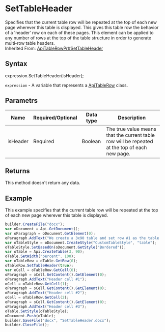 # SetTableHeader

Specifies that the current table row will be repeated at the top of each new page wherever this table is displayed. This gives this table row the behavior of a 'header' row on each of these pages. This element can be applied to any number of rows at the top of the table structure in order to generate multi-row table headers.<br>Inherited From: [ApiTableRowPr#SetTableHeader](../../ApiTableRowPr/Methods/SetTableHeader.md)

## Syntax

expression.SetTableHeader(isHeader);

`expression` - A variable that represents a [ApiTableRow](../ApiTableRow.md) class.

## Parametrs

| **Name** | **Required/Optional** | **Data type** | **Description** |
| ------------- | ------------- | ------------- | ------------- |
| isHeader | Required | Boolean | The true value means that the current table row will be repeated at the top of each new page. |

## Returns

This method doesn't return any data.

## Example

This example specifies that the current table row will be repeated at the top of each new page wherever this table is displayed.

```javascript
builder.CreateFile("docx");
var oDocument = Api.GetDocument();
var oParagraph = oDocument.GetElement(0);
oParagraph.AddText("We create a 3x90 table and set row #1 as the table header:");
var oTableStyle = oDocument.CreateStyle("CustomTableStyle", "table");
oTableStyle.SetBasedOn(oDocument.GetStyle("Bordered"));
var oTable = Api.CreateTable(3, 90);
oTable.SetWidth("percent", 100);
var oTableRow = oTable.GetRow(0);
oTableRow.SetTableHeader(true);
var oCell = oTableRow.GetCell(0);
oParagraph = oCell.GetContent().GetElement(0);
oParagraph.AddText("Header cell #1");
oCell = oTableRow.GetCell(1);
oParagraph = oCell.GetContent().GetElement(0);
oParagraph.AddText("Header cell #2");
oCell = oTableRow.GetCell(2);
oParagraph = oCell.GetContent().GetElement(0);
oParagraph.AddText("Header cell #3");
oTable.SetStyle(oTableStyle);
oDocument.Push(oTable);
builder.SaveFile("docx", "SetTableHeader.docx");
builder.CloseFile();
```